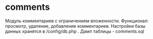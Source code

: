 # comments
Модуль комментариев с ограничением вложенности. Функционал: просмотр, удаление, добавление комментариев.
Настройки базы данных хранятся в /config/db.php . Дамп таблицы - comments.sql
